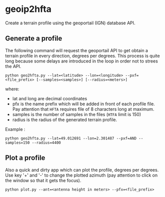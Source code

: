 # geoip2hfta
Create a terrain profile using the geoportail (IGN) database API.

## Generate a profile

The following command will request the geoportail API to get obtain a terrain
profile in every direction, degrees per degrees. This process is quite long
because some delays are introduced in the loop in order not to strees the API.

```
python geo2hfta.py --lat=<latitude> --lon=<longitude> --pxf=<file_prefix> [--samples=<samples>] [--radius=<meters>]
```
where:
- lat and long are decimal coordinates
- pfx is the name prefix which will be added in front of each profile file. Pay attention that `HFTA` requires file of 8 characters long at maximum.
- samples is the number of samples in the files (`HTFA` limit is 150)
- radius is the radius of the generated terrain profile.

Example :
```
python geo2hfta.py --lat=49.012691 --lon=2.301487 --pxf=AND --samples=150 --radius=4400
```

## Plot a profile

Also a quick and dirty app which can plot the profile, degrees per degrees. Use
key '+' and '-' to change the plotted azimuth (pay attention to click on the 
window so that it gets the focus).

```
python plot.py --ant=<antenna height in meters> --pfx=<file_prefix>
```
